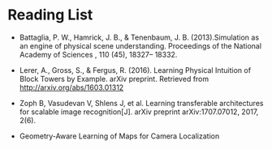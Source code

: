 # Reading List
* Battaglia, P. W., Hamrick, J. B., & Tenenbaum, J. B. (2013).Simulation as an engine of physical scene understanding. 
Proceedings of the National Academy of Sciences , 110 (45), 18327– 18332. 

* Lerer, A., Gross, S., & Fergus, R. (2016). 
Learning Physical Intuition of Block Towers by Example. 
arXiv preprint. Retrieved from http://arxiv.org/abs/1603.01312

* Zoph B, Vasudevan V, Shlens J, et al. Learning transferable architectures for scalable image recognition[J]. arXiv preprint arXiv:1707.07012, 2017, 2(6).

* Geometry-Aware Learning of Maps for Camera Localization
